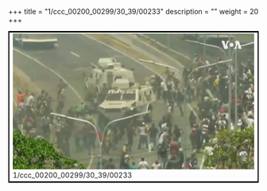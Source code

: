 +++
title = "1/ccc_00200_00299/30_39/00233"
description = ""
weight = 20
+++

<table style="border:2px solid black;max-width:800px;max-height:800px;" 
><tr><td>
<img class="center-fit-jpg"
src="/jpg_/aaa_20190430_NxaOmWaI8sI_00232.jpg">
1/ccc_00200_00299/30_39/00233
</img></td></tr></table>
